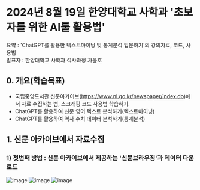 # 2024년 8월 19일 한양대학교 사학과 '초보자를 위한 AI툴 활용법'
요약 : 'ChatGPT를 활용한 텍스트마이닝 및 통계분석 입문하기'의 강의자료, 코드, 사용법\
발표자 : 한양대학교 사학과 석사과정 차윤호

## 0. 개요(학습목표)
- 국립중앙도서관 신문아카이브(https://www.nl.go.kr/newspaper/index.do)에서 자료 수집하는 법, 스크래핑 코드 사용법 학습하기.
- ChatGPT를 활용하여 신문 영어 텍스트 분석하기(텍스트마이닝)
- ChatGPT를 활용하여 역사 수치 데이터 분석하기(통계분석)

## 1. 신문 아카이브에서 자료수집
### 1) 첫번째 방법 : 신문 아카이브에서 제공하는 '신문브라우징'과 데이터 다운로드 
![image](https://github.com/user-attachments/assets/94da38e7-cdde-4906-a2a1-cc605f5ec056)
![image](https://github.com/user-attachments/assets/27b10222-93d9-4bfc-95ad-8311c1c6989b)
![image](https://github.com/user-attachments/assets/1d8e2ed2-87aa-4631-b8d7-4c9458edbf84)


